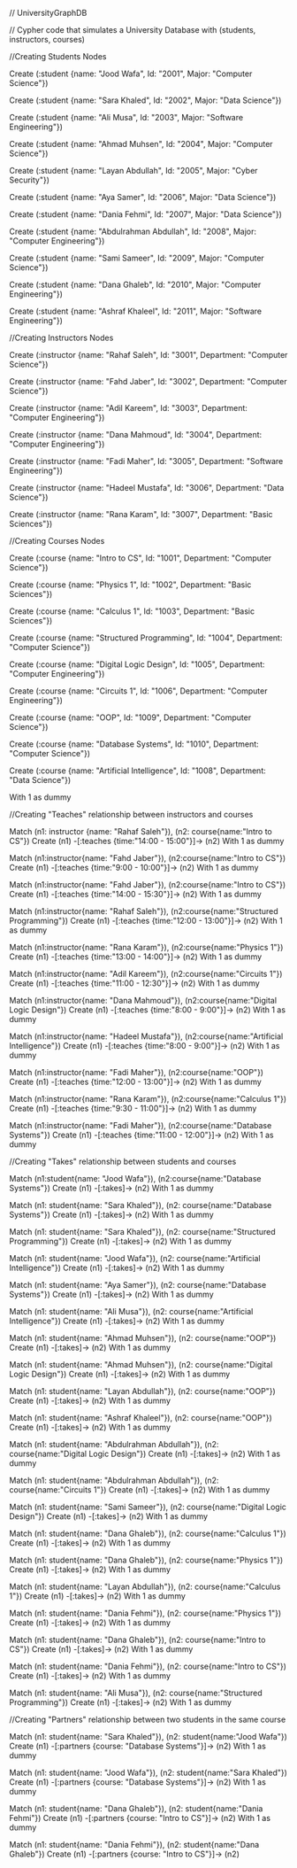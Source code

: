 // UniversityGraphDB

// Cypher code that simulates a University Database with (students, instructors, courses)


//Creating Students Nodes

Create (:student {name: "Jood Wafa", Id: "2001", Major: "Computer Science"})

Create (:student {name: "Sara Khaled", Id: "2002", Major: "Data Science"})

Create (:student {name: "Ali Musa", Id: "2003", Major: "Software Engineering"})

Create (:student {name: "Ahmad Muhsen", Id: "2004", Major: "Computer Science"})

Create (:student {name: "Layan Abdullah", Id: "2005", Major: "Cyber Security"})

Create (:student {name: "Aya Samer", Id: "2006", Major: "Data Science"})

Create (:student {name: "Dania Fehmi", Id: "2007", Major: "Data Science"})

Create (:student {name: "Abdulrahman Abdullah", Id: "2008", Major: "Computer Engineering"})

Create (:student {name: "Sami Sameer", Id: "2009", Major: "Computer Science"})

Create (:student {name: "Dana Ghaleb", Id: "2010", Major: "Computer Engineering"})

Create (:student {name: "Ashraf Khaleel", Id: "2011", Major: "Software Engineering"})



//Creating Instructors Nodes

Create (:instructor {name: "Rahaf Saleh", Id: "3001", Department: "Computer Science"})

Create (:instructor {name: "Fahd Jaber", Id: "3002", Department: "Computer Science"})

Create (:instructor {name: "Adil Kareem", Id: "3003", Department: "Computer Engineering"})

Create (:instructor {name: "Dana Mahmoud", Id: "3004", Department: "Computer Engineering"})

Create (:instructor {name: "Fadi Maher", Id: "3005", Department: "Software Engineering"})

Create (:instructor {name: "Hadeel Mustafa", Id: "3006", Department: "Data Science"})

Create (:instructor {name: "Rana Karam", Id: "3007", Department: "Basic Sciences"})




//Creating Courses Nodes

Create (:course {name: "Intro to CS", Id: "1001", Department: "Computer Science"})

Create (:course {name: "Physics 1", Id: "1002", Department: "Basic Sciences"})

Create (:course {name: "Calculus 1", Id: "1003", Department: "Basic Sciences"})

Create (:course {name: "Structured Programming", Id: "1004", Department: "Computer Science"})

Create (:course {name: "Digital Logic Design", Id: "1005", Department: "Computer Engineering"})

Create (:course {name: "Circuits 1", Id: "1006", Department: "Computer Engineering"})

Create (:course {name: "OOP", Id: "1009", Department: "Computer Science"})

Create (:course {name: "Database Systems", Id: "1010", Department: "Computer Science"})

Create (:course {name: "Artificial Intelligence", Id: "1008", Department: "Data Science"})

With 1 as dummy



//Creating "Teaches" relationship between instructors and courses

Match (n1: instructor {name: "Rahaf Saleh"}), (n2: course{name:"Intro to CS"})
Create (n1) -[:teaches {time:"14:00 - 15:00"}]-> (n2)
With 1 as dummy

Match (n1:instructor{name: "Fahd Jaber"}), (n2:course{name:"Intro to CS"})
Create (n1) -[:teaches {time:"9:00 - 10:00"}]-> (n2)
With 1 as dummy

Match (n1:instructor{name: "Fahd Jaber"}), (n2:course{name:"Intro to CS"})
Create (n1) -[:teaches {time:"14:00 - 15:30"}]-> (n2)
With 1 as dummy

Match (n1:instructor{name: "Rahaf Saleh"}), (n2:course{name:"Structured Programming"})
Create (n1) -[:teaches {time:"12:00 - 13:00"}]-> (n2)
With 1 as dummy

Match (n1:instructor{name: "Rana Karam"}), (n2:course{name:"Physics 1"})
Create (n1) -[:teaches {time:"13:00 - 14:00"}]-> (n2)
With 1 as dummy

Match (n1:instructor{name: "Adil Kareem"}), (n2:course{name:"Circuits 1"})
Create (n1) -[:teaches {time:"11:00 - 12:30"}]-> (n2)
With 1 as dummy

Match (n1:instructor{name: "Dana Mahmoud"}), (n2:course{name:"Digital Logic Design"})
Create (n1) -[:teaches {time:"8:00 - 9:00"}]-> (n2)
With 1 as dummy

Match (n1:instructor{name: "Hadeel Mustafa"}), (n2:course{name:"Artificial Intelligence"})
Create (n1) -[:teaches {time:"8:00 - 9:00"}]-> (n2)
With 1 as dummy

Match (n1:instructor{name: "Fadi Maher"}), (n2:course{name:"OOP"})
Create (n1) -[:teaches {time:"12:00 - 13:00"}]-> (n2)
With 1 as dummy

Match (n1:instructor{name: "Rana Karam"}), (n2:course{name:"Calculus 1"})
Create (n1) -[:teaches {time:"9:30 - 11:00"}]-> (n2)
With 1 as dummy

Match (n1:instructor{name: "Fadi Maher"}), (n2:course{name:"Database Systems"})
Create (n1) -[:teaches {time:"11:00 - 12:00"}]-> (n2)
With 1 as dummy



//Creating "Takes" relationship between students and courses

Match (n1:student{name: "Jood Wafa"}), (n2:course{name:"Database Systems"})
Create (n1) -[:takes]-> (n2)
With 1 as dummy

Match (n1: student{name: "Sara Khaled"}), (n2: course{name:"Database Systems"})
Create (n1) -[:takes]-> (n2)
With 1 as dummy

Match (n1: student{name: "Sara Khaled"}), (n2: course{name:"Structured Programming"})
Create (n1) -[:takes]-> (n2)
With 1 as dummy

Match (n1: student{name: "Jood Wafa"}), (n2: course{name:"Artificial Intelligence"})
Create (n1) -[:takes]-> (n2)
With 1 as dummy

Match (n1: student{name: "Aya Samer"}), (n2: course{name:"Database Systems"})
Create (n1) -[:takes]-> (n2)
With 1 as dummy

Match (n1: student{name: "Ali Musa"}), (n2: course{name:"Artificial Intelligence"})
Create (n1) -[:takes]-> (n2)
With 1 as dummy

Match (n1: student{name: "Ahmad Muhsen"}), (n2: course{name:"OOP"})
Create (n1) -[:takes]-> (n2)
With 1 as dummy

Match (n1: student{name: "Ahmad Muhsen"}), (n2: course{name:"Digital Logic Design"})
Create (n1) -[:takes]-> (n2)
With 1 as dummy

Match (n1: student{name: "Layan Abdullah"}), (n2: course{name:"OOP"})
Create (n1) -[:takes]-> (n2)
With 1 as dummy

Match (n1: student{name: "Ashraf Khaleel"}), (n2: course{name:"OOP"})
Create (n1) -[:takes]-> (n2)
With 1 as dummy

Match (n1: student{name: "Abdulrahman Abdullah"}), (n2: course{name:"Digital Logic Design"})
Create (n1) -[:takes]-> (n2)
With 1 as dummy

Match (n1: student{name: "Abdulrahman Abdullah"}), (n2: course{name:"Circuits 1"})
Create (n1) -[:takes]-> (n2)
With 1 as dummy

Match (n1: student{name: "Sami Sameer"}), (n2: course{name:"Digital Logic Design"})
Create (n1) -[:takes]-> (n2)
With 1 as dummy

Match (n1: student{name: "Dana Ghaleb"}), (n2: course{name:"Calculus 1"})
Create (n1) -[:takes]-> (n2)
With 1 as dummy

Match (n1: student{name: "Dana Ghaleb"}), (n2: course{name:"Physics 1"})
Create (n1) -[:takes]-> (n2)
With 1 as dummy

Match (n1: student{name: "Layan Abdullah"}), (n2: course{name:"Calculus 1"})
Create (n1) -[:takes]-> (n2)
With 1 as dummy

Match (n1: student{name: "Dania Fehmi"}), (n2: course{name:"Physics 1"})
Create (n1) -[:takes]-> (n2)
With 1 as dummy

Match (n1: student{name: "Dana Ghaleb"}), (n2: course{name:"Intro to CS"})
Create (n1) -[:takes]-> (n2)
With 1 as dummy

Match (n1: student{name: "Dania Fehmi"}), (n2: course{name:"Intro to CS"})
Create (n1) -[:takes]-> (n2)
With 1 as dummy

Match (n1: student{name: "Ali Musa"}), (n2: course{name:"Structured Programming"})
Create (n1) -[:takes]-> (n2)
With 1 as dummy



//Creating "Partners" relationship between two students in the same course

Match (n1: student{name: "Sara Khaled"}), (n2: student{name:"Jood Wafa"})
Create (n1) -[:partners {course: "Database Systems"}]-> (n2)
With 1 as dummy

Match (n1: student{name: "Jood Wafa"}), (n2: student{name:"Sara Khaled"})
Create (n1) -[:partners {course: "Database Systems"}]-> (n2)
With 1 as dummy

Match (n1: student{name: "Dana Ghaleb"}), (n2: student{name:"Dania Fehmi"})
Create (n1) -[:partners {course: "Intro to CS"}]-> (n2)
With 1 as dummy

Match (n1: student{name: "Dania Fehmi"}), (n2: student{name:"Dana Ghaleb"})
Create (n1) -[:partners {course: "Intro to CS"}]-> (n2)
